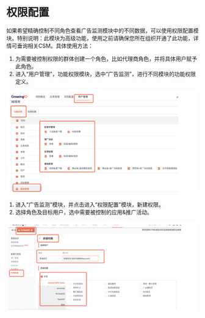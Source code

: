 # 权限配置

如果希望精确控制不同角色查看广告监测模块中的不同数据，可以使用权限配置模块。特别说明：此模块为高级功能，使用之前请确保您所在组织开通了此功能，详情可垂询相关CSM。具体使用方法：  
1. 为需要被控制权限的群体创建一个角色，比如代理商角色，并将具体用户赋予此角色。  
2. 进入“用户管理”，功能权限模块，选中“广告监测”，进行不同模块的功能权限定义。

![](../../.gitbook/assets/16.png)

1. 进入“广告监测”模块，并点击进入“权限配置”模块，新建权限。
2. 选择角色及目标用户，选中需要被控制的应用&推广活动。

![](../../.gitbook/assets/17.png)

